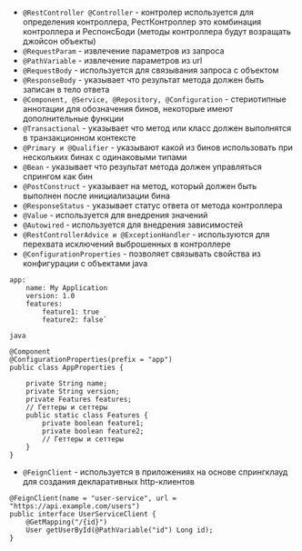 - `@RestController @Controller` - контролер используется для определения контроллера, РестКонтроллер это комбинация контроллера и РеспонсБоди (методы контроллера будут возращать джойсон объекты)
- `@RequestParam` - извлечение параметров из запроса
- `@PathVariable` - извлечение параметров из url 
- `@RequestBody` - используется для связывания запроса с объектом 
- `@ResponseBody` - указывает что результат метода должен быть записан в тело ответа
- `@Component, @Service, @Repository, @Configuration` - стериотипные аннотации для обозначения бинов, некоторые имеют дополнительные функции
- `@Transactional` - указывает что метод или класс должен выполнятся в транзакционном контексте
- `@Primary и @Qualifier` - указывают какой из бинов использовать при нескольких бинах с одинаковыми типами
- `@Bean` - указывает что результат метода должен управляться спрингом как бин
- `@PostConstruct` - указывает на метод, который должен быть выполнен после инициализации бина
- `@ResponseStatus` - указывает статус ответа от метода контроллера
- `@Value` - используется для внедрения значений
- `@Autowired` - используется для внедрения зависимостей
- `@RestControllerAdvice и @ExceptionHandler` - используются для перехвата исключений выброшенных в контроллере
- `@ConfigurationProperties` - позволяет связывать свойства из конфигурации с объектами java
```
app:   
	name: My Application  
	version: 1.0  
	features:    
		feature1: true    
		feature2: false`

java

@Component 
@ConfigurationProperties(prefix = "app") 
public class AppProperties {     
	
	private String name;    
	private String version;    
	private Features features;     
	// Геттеры и сеттеры     
	public static class Features {        
		private boolean feature1;        
		private boolean feature2;         
		// Геттеры и сеттеры    
	} 
}
```
- `@FeignClient` - используется в приложениях на основе спрингклауд для создания декларативных http-клиентов
```
@FeignClient(name = "user-service", url = "https://api.example.com/users") 
public interface UserServiceClient { 
	@GetMapping("/{id}") 
	User getUserById(@PathVariable("id") Long id); 
}
```